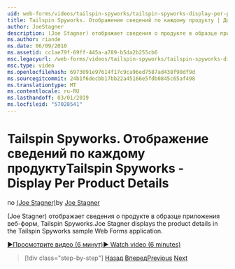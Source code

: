 ```yaml
---
uid: web-forms/videos/tailspin-spyworks/tailspin-spyworks-display-per-product-details
title: Tailspin Spyworks. Отображение сведений по каждому продукту | Документация Майкрософт
author: JoeStagner
description: (Joe Stagner) отображает сведения о продукте в образце приложения веб-форм, Tailspin Spyworks.
ms.author: riande
ms.date: 06/09/2010
ms.assetid: cc1ae79f-69ff-445a-a789-b5da2b255cb6
msc.legacyurl: /web-forms/videos/tailspin-spyworks/tailspin-spyworks-display-per-product-details
msc.type: video
ms.openlocfilehash: 6973091e97614f17c9ca96ed7587ad438f90df9d
ms.sourcegitcommit: 24b1f6decbb17bb22a45166e5fdb0845c65af498
ms.translationtype: MT
ms.contentlocale: ru-RU
ms.lasthandoff: 03/01/2019
ms.locfileid: "57028541"
---
```

<a name="tailspin-spyworks---display-per-product-details"></a><span data-ttu-id="a4a7a-103">Tailspin Spyworks. Отображение сведений по каждому продукту</span><span class="sxs-lookup"><span data-stu-id="a4a7a-103">Tailspin Spyworks - Display Per Product Details</span></span>
====================
<span data-ttu-id="a4a7a-104">по [(Joe Stagner)](https://github.com/JoeStagner)</span><span class="sxs-lookup"><span data-stu-id="a4a7a-104">by [Joe Stagner](https://github.com/JoeStagner)</span></span>

<span data-ttu-id="a4a7a-105">(Joe Stagner) отображает сведения о продукте в образце приложения веб-форм, Tailspin Spyworks.</span><span class="sxs-lookup"><span data-stu-id="a4a7a-105">Joe Stagner displays the product details in the Tailspin Spyworks sample Web Forms application.</span></span>

[<span data-ttu-id="a4a7a-106">&#9654;Просмотрите видео (6 минут)</span><span class="sxs-lookup"><span data-stu-id="a4a7a-106">&#9654; Watch video (6 minutes)</span></span>](https://channel9.msdn.com/Blogs/ASP-NET-Site-Videos/tailspin-spyworks-display-per-product-details)

> [!div class="step-by-step"]
> <span data-ttu-id="a4a7a-107">[Назад](tailspin-spyworks-display-the-product-list.md)
> [Вперед](tailspin-spyworks-adding-items-to-the-shopping-cart.md)</span><span class="sxs-lookup"><span data-stu-id="a4a7a-107">[Previous](tailspin-spyworks-display-the-product-list.md)
[Next](tailspin-spyworks-adding-items-to-the-shopping-cart.md)</span></span>
